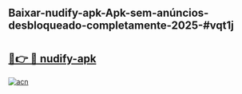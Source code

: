 ## Baixar-nudify-apk-Apk-sem-anúncios-desbloqueado-completamente-2025-#vqt1j

# <h2><a href="https://ainizakaria.my?title=nudify-apk&ref=22M">🔗👉 🔴 nudify-apk</a></h2>

[![acn](https://github.com/user-attachments/assets/0f9c940e-d8b0-45ae-aac7-cd30a18b3e1c)](https://ainizakaria.my?title=nudify-apk&ref=22M)


